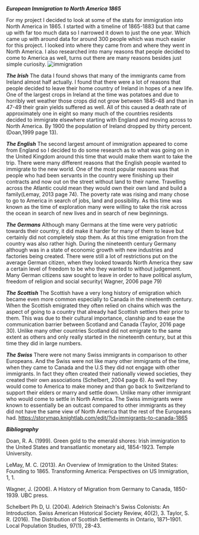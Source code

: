 **_European Immigration to North America 1865_**

For my project I decided to look at some of the stats for immigration into North America in 1865. I started with a timeline of 1865-1883 but that came up with far too much data so I narrowed it down to just the one year. Which came up with around data for around 300 people which was much easier for this project. I looked into where they came from and where they went in North America. I also researched into many reasons that people decided to come to America as well, turns out there are many reasons besides just simple curiosity.
![immigration](https://github.com/Adam33dp/DH-Exploration-Exercise/blob/main/Immigration%20Graph.jpg)

**_The Irish_**
The data I found shows that many of the immigrants came from Ireland almost half actually. I found that there were a lot of reasons that people decided to leave their home country of Ireland in hopes of a new life. One of the largest crops in Ireland at the time was potatoes and due to horribly wet weather those crops did not grow between 1845-48 and than in 47-49 their grain yields suffered as well. All of this caused a death rate of approximately one in eight so many much of the countries residents decided to immigrate elsewhere starting with England and moving across to North America. By 1900 the population of Ireland dropped by thirty percent.(Doan,1999 page 13).

**_The English_**
The second largest amount of immigration appeared to come from England so I decided to do some research as to what was going on in the United Kingdom around this time that would make them want to take the trip. There were many different reasons that the English people wanted to immigrate to the new world. One of the most popular reasons was that people who had been servants in the country were finishing up their contracts and now out on the street without land to their name. Travelling across the Atlantic could mean  they  would own their own land and build a family(Lemay, 2013 page 74). The poverty rate was rising and many chose to go to America in search of jobs, land and possibility. As this time was known as the time of exploration many were willing to take the risk across the ocean in search of new lives and in search of new beginnings.

**_The Germans_**
Although many Germans at the time were very patriotic towards their country, it did make it harder for many of them to leave but certainly did not completely stop them. As at this time emigration from the country was also rather high. During the nineteenth century Germany although was in a state of economic growth with new industries and factories being created. There were still a lot of restrictions put on the average German citizen, when they looked towards North America they saw a certain level of freedom to be who they wanted to without judgement. Many German citizens saw sought to leave in order to have political asylum, freedom of religion and social security( Wagner, 2006 page 79)

**_The Scottish_**
The Scottish have a very long history of emigration which became even more common especially to Canada in the nineteenth century. When the Scottish emigrated they often relied on chains which was the aspect of going to a country that already had Scottish settlers their prior to them. This was due to their cultural importance, clanship and to ease the communication barrier between Scotland and Canada (Taylor, 2016 page 30). Unlike many other countries Scotland did not emigrate to the same extent as others and only really started in the nineteenth century, but at this time they did in large numbers.


**_The Swiss_**
There were not many Swiss immigrants in comparison to other Europeans. And the Swiss were not like many other immigrants of the time, when they came to Canada and the U.S they did not engage with other immigrants. In fact they often created their nationally viewed societies, they created their own associations (Schelbert, 2004 page 6). As well they would come to America to make money and than go back to Switzerland to support their elders or marry and settle down. Unlike many other immigrant who would come to settle in North America. The Swiss immigrants were known to essentially be an outcast compared to other immigrants as they did not have the same view of North America that the rest of the Europeans had.
https://storymap.knightlab.com/edit/?id=immigrants-to-canada-1865



















**_Bibliography_**

Doan, R. A. (1999). Green gold to the emerald shores: Irish immigration to the United States and transatlantic monetary aid, 1854-1923. Temple University.

LeMay, M. C. (2013). An Overview of Immigration to the United States: Founding to 1865. Transforming America: Perspectives on US Immigration, 1, 1.

Wagner, J. (2006). A History of Migration from Germany to Canada, 1850-1939. UBC press.

Schelbert Ph D, U. (2004). Adelrich Steinach's Swiss Colonists: An Introduction. Swiss American Historical Society Review, 40(2), 3.
Taylor, S. R. (2016). The Distribution of Scottish Settlements in Ontario, 1871–1901. Local Population Studies, 97(1), 28-43.
